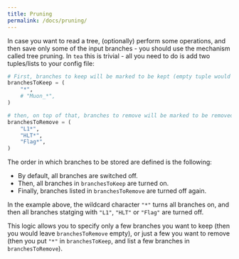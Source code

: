 ```yaml
---
title: Pruning
permalink: /docs/pruning/
---
```


In case you want to read a tree, (optionally) perform some operations, and then save only some of the input branches - you should use the mechanism called tree pruning. In `tea` this is trivial - all you need to do is add two tuples/lists to your config file:

```python
# First, branches to keep will be marked to be kept (empty tuple would result in no branches being kept)
branchesToKeep = (
    "*",
    # "Muon_*",
)

# then, on top of that, branches to remove will be marked to be removed (can be an empty tuple)
branchesToRemove = (
    "L1*",
    "HLT*",
    "Flag*",
)
```

The order in which branches to be stored are defined is the following:
- By default, all branches are switched off.
- Then, all branches in `branchesToKeep` are turned on.
- Finally, branches listed in `branchesToRemove` are turned off again.

In the example above, the wildcard character `"*"` turns all branches on, and then all branches statging with `"L1"`, `"HLT"` or `"Flag"` are turned off.

This logic allows you to specify only a few branches you want to keep (then you would leave `branchesToRemove` empty), or just a few you want to remove (then you put `"*"` in `branchesToKeep`, and list a few branches in `branchesToRemove`).

